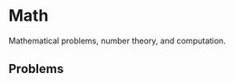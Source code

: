 # Math

Mathematical problems, number theory, and computation.

## Problems

<!-- Add your solved problems here -->
